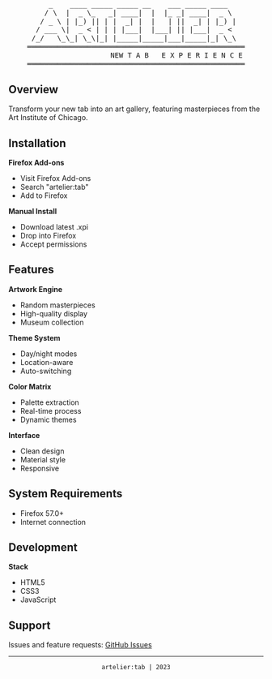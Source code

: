 <div align="center">
  <pre style="font-family: monospace; line-height: 1.2;">
    _    ____ _____ _____ __    ___ _____ ____   
   / \  |  _ \_   _| ____|  |  |_ _| ____|  _ \  
  / _ \ | |_) || | |  _| |  |   | ||  _| | |_) | 
 / ___ \|  _ < | | | |___|  |___| || |___|  _ <  
/_/   \_\_| \_\|_| |_____|_____|___|_____|_| \_\ 
═══════════════════════════════════════════════════
                   NEW T A B   E X P E R I E N C E
═══════════════════════════════════════════════════
</pre>
</div>

## Overview
Transform your new tab into an art gallery, featuring masterpieces from the Art Institute of Chicago.

## Installation
**Firefox Add-ons**
- Visit Firefox Add-ons
- Search "artelier:tab"
- Add to Firefox

**Manual Install**
- Download latest .xpi
- Drop into Firefox
- Accept permissions

## Features
**Artwork Engine**
- Random masterpieces
- High-quality display
- Museum collection

**Theme System**
- Day/night modes
- Location-aware
- Auto-switching

**Color Matrix**
- Palette extraction
- Real-time process
- Dynamic themes

**Interface**
- Clean design
- Material style
- Responsive

## System Requirements
- Firefox 57.0+
- Internet connection

## Development
**Stack**
- HTML5
- CSS3
- JavaScript

## Support
Issues and feature requests: [GitHub Issues](https://github.com/c3t1nn/artelier_tab/issues)

---
<div align="center">
  <code>artelier:tab | 2023</code>
</div>
